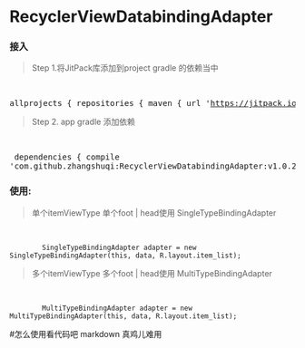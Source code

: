 # RecyclerViewDatabindingAdapter

### 接入
> Step 1.将JitPack库添加到project gradle 的依赖当中

  <pre>allprojects {
		repositories {
			maven { url 'https://jitpack.io' }
		}
	}  </pre>

  
> Step 2. app gradle 添加依赖

  <pre>
  dependencies {
	        compile 'com.github.zhangshuqi:RecyclerViewDatabindingAdapter:v1.0.2'
          }
     </pre>


### 使用:
> 单个itemViewType  单个foot | head使用  SingleTypeBindingAdapter 

&ensp;&ensp;&ensp;
```
		SingleTypeBindingAdapter adapter = new SingleTypeBindingAdapter(this, data, R.layout.item_list);
```


> 多个itemViewType  多个foot | head使用  MultiTypeBindingAdapter 

&ensp;&ensp;&ensp;
```
		MultiTypeBindingAdapter adapter = new MultiTypeBindingAdapter(this, data, R.layout.item_list);
```



#怎么使用看代码吧 markdown 真鸡儿难用